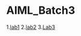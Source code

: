 # AIML_Batch3
1.[lab1](https://github.com/Harshavardhanjakku/AIML_Batch3/blob/main/Assignment_1.ipynb)
2.[lab2](https://github.com/Harshavardhanjakku/AIML_Batch3/blob/main/Assignment2_all.ipynb)
3.[Lab3](https://github.com/Harshavardhanjakku/AIML_Batch3/blob/main/Assignment3_all.ipynb)
